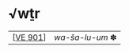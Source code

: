 # √wṯr

|            |                        |
| ---------- | ---------------------- |
| [[VE 901]] | *wa-ša-lu-um* ✽ |

[//begin]: # "Autogenerated link references for markdown compatibility"
[VE 901]: <VE 901> "VE 901"
[//end]: # "Autogenerated link references"